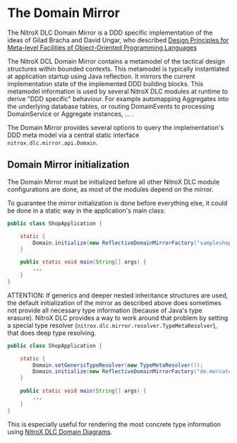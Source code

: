 # The Domain Mirror

The NitroX DLC Domain Mirror is a DDD specific implementation of the ideas of Gilad Bracha and David Ungar, who described
[Design Principles for Meta-level Facilities of Object-Oriented Programming Languages](https://bracha.org/mirrors.pdf)

The NitroX DCL Domain Mirror contains a metamodel of the tactical design structures within bounded contexts. This metamodel is typically 
instantiated at application startup using Java reflection. It mirrors the current implementation state of the implemented
DDD building blocks. This metamodel information is used by several NitroX DLC modules at runtime to derive "DDD specific" 
behaviour. For example automapping Aggregates into the underlying database tables, or routing DomainEvents to processing 
DomainService or Aggregate instances, ... .

The Domain Mirror provides several options to query the implementation's DDD meta model 
via a central static interface `nitrox.dlc.mirror.api.Domain`.

## Domain Mirror initialization

The Domain Mirror must be initialized before all other NitroX DLC module configurations are done, as most of the modules 
depend on the mirror.

To guarantee the mirror initialization is done before everything else, it could be done in a static way in the application's main class:
```Java
public class ShopApplication {

    static {
        Domain.initialize(new ReflectiveDomainMirrorFactory("sampleshop"));
    }

    public static void main(String[] args) {
        ...
    }
}
```

ATTENTION: If generics and deeper nested inheritance structures are used, the default initialization of the mirror as described above
does sometimes not provide all necessary type information (because of Java's type erasure). NitroX DLC provides a way to work around that problem by
setting a special type resolver (`nitrox.dlc.mirror.resolver.TypeMetaResolver`), that does deep type resolving.

```Java
public class ShopApplication {

    static {
        Domain.setGenericTypeResolver(new TypeMetaResolver());
        Domain.initialize(new ReflectiveDomainMirrorFactory("de.mercator.portal"));
    }

    public static void main(String[] args) {
        ...
    }
}
```

This is especially useful for rendering the most concrete type information using [NitroX DLC Domain Diagrams](./readme_diagrammer.md).



